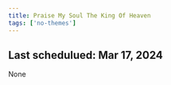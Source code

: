 ```yaml
---
title: Praise My Soul The King Of Heaven
tags: ['no-themes']
---
```


## Last schedulued: Mar 17, 2024          

None
